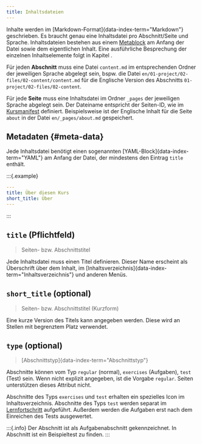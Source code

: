 ```yaml
---
title: Inhaltsdateien
---
```


Inhalte werden im [Markdown-Format]{data-index-term="Markdown"} geschrieben. Es
braucht genau eine Inhaltsdatei pro Abschnitt/Seite und Sprache. Inhaltsdateien
bestehen aus einem [Metablock](#meta-data) am Anfang der Datei sowie dem
eigentlichen Inhalt. Eine ausführliche Besprechung der einzelnen
Inhaltselemente folgt in Kapitel [](/section/02-elements).

Für jeden **Abschnitt** muss eine Datei `content.md` im entsprechenden Ordner
der jeweiligen Sprache abgelegt sein, bspw. die Datei
`en/01-project/02-files/02-content/content.md` für die Englische Version des
Abschnitts `01-project/02-files/02-content`.

Für jede **Seite** muss eine Inhaltsdatei im Ordner `_pages` der jeweiligen
Sprache abgelegt sein. Der Dateiname entspricht der Seiten-ID, wie im
[Kursmanifest](/section/01-project/02-files/01-manifest#pages) definiert.
Beispielsweise ist der Englische Inhalt für die Seite `about` in der Datei
`en/_pages/about.md` gespeichert.

## Metadaten {#meta-data}

Jede Inhaltsdatei benötigt einen sogenannten
[YAML-Block]{data-index-term="YAML"} am Anfang der Datei, der mindestens den
Eintrag `title` enthält.

:::{.example}
```yaml
---
title: Über diesen Kurs
short_title: Über
---
```
:::

## `title` (Pflichtfeld)

> Seiten- bzw. Abschnittstitel

Jede Inhaltsdatei muss einen Titel definieren. Dieser Name erscheint als
Überschrift über dem Inhalt, im
[Inhaltsverzeichnis]{data-index-term="Inhaltsverzeichnis"} und anderen Menüs.

## `short_title` (optional)

> Seiten- bzw. Abschnittstitel (Kurzform)

Eine kurze Version des Titels kann angegeben werden. Diese wird an Stellen mit
begrenztem Platz verwendet.

## `type` (optional)

> [Abschnittstyp]{data-index-term="Abschnittstyp"}

Abschnitte können vom Typ `regular` (normal), `exercises` (Aufgaben), `test`
(Test) sein. Wenn nicht explizit angegeben, ist die Vorgabe `regular`.
Seiten unterstützen dieses Attribut nicht.

Abschnitte des Typs `exercises` und `test` erhalten ein spezielles Icon im
Inhaltsverzeichnis. Abschnitte des Typs `test` werden separat im
[Lernfortschritt](___PROGRESS___) aufgeführt. Außerdem werden die Aufgaben
erst nach dem Einreichen des Tests ausgewertet.

:::{.info}
Der Abschnitt [](/section/02-elements/07-interactive-exercises/01-text) ist als
Aufgabenabschnitt gekennzeichnet. In Abschnitt [](/section/03-test) ist ein
Beispieltest zu finden.
:::
